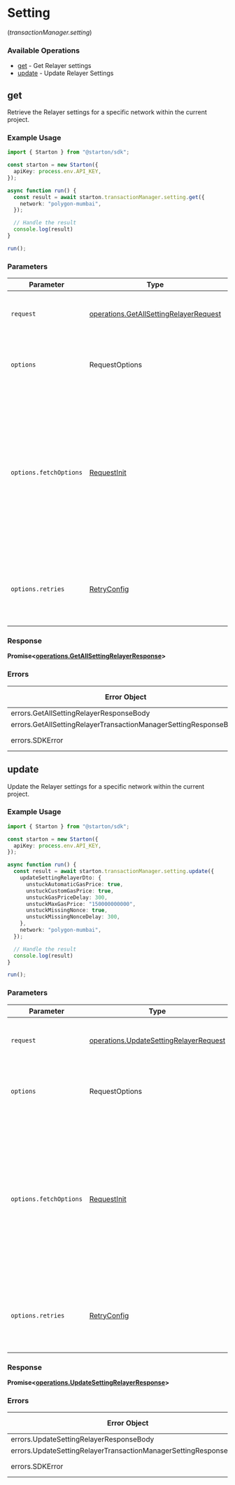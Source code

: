 # Setting
(*transactionManager.setting*)

### Available Operations

* [get](#get) - Get Relayer settings
* [update](#update) - Update Relayer Settings

## get

Retrieve the Relayer settings for a specific network within the current project.

### Example Usage

```typescript
import { Starton } from "@starton/sdk";

const starton = new Starton({
  apiKey: process.env.API_KEY,
});

async function run() {
  const result = await starton.transactionManager.setting.get({
    network: "polygon-mumbai",
  });

  // Handle the result
  console.log(result)
}

run();
```

### Parameters

| Parameter                                                                                                                                                                      | Type                                                                                                                                                                           | Required                                                                                                                                                                       | Description                                                                                                                                                                    |
| ------------------------------------------------------------------------------------------------------------------------------------------------------------------------------ | ------------------------------------------------------------------------------------------------------------------------------------------------------------------------------ | ------------------------------------------------------------------------------------------------------------------------------------------------------------------------------ | ------------------------------------------------------------------------------------------------------------------------------------------------------------------------------ |
| `request`                                                                                                                                                                      | [operations.GetAllSettingRelayerRequest](../../sdk/models/operations/getallsettingrelayerrequest.md)                                                                           | :heavy_check_mark:                                                                                                                                                             | The request object to use for the request.                                                                                                                                     |
| `options`                                                                                                                                                                      | RequestOptions                                                                                                                                                                 | :heavy_minus_sign:                                                                                                                                                             | Used to set various options for making HTTP requests.                                                                                                                          |
| `options.fetchOptions`                                                                                                                                                         | [RequestInit](https://developer.mozilla.org/en-US/docs/Web/API/Request/Request#options)                                                                                        | :heavy_minus_sign:                                                                                                                                                             | Options that are passed to the underlying HTTP request. This can be used to inject extra headers for examples. All `Request` options, except `method` and `body`, are allowed. |
| `options.retries`                                                                                                                                                              | [RetryConfig](../../lib/utils/retryconfig.md)                                                                                                                                  | :heavy_minus_sign:                                                                                                                                                             | Enables retrying HTTP requests under certain failure conditions.                                                                                                               |


### Response

**Promise\<[operations.GetAllSettingRelayerResponse](../../sdk/models/operations/getallsettingrelayerresponse.md)\>**
### Errors

| Error Object                                                     | Status Code                                                      | Content Type                                                     |
| ---------------------------------------------------------------- | ---------------------------------------------------------------- | ---------------------------------------------------------------- |
| errors.GetAllSettingRelayerResponseBody                          | 400                                                              | application/json                                                 |
| errors.GetAllSettingRelayerTransactionManagerSettingResponseBody | 404                                                              | application/json                                                 |
| errors.SDKError                                                  | 4xx-5xx                                                          | */*                                                              |

## update

Update the Relayer settings for a specific network within the current project.

### Example Usage

```typescript
import { Starton } from "@starton/sdk";

const starton = new Starton({
  apiKey: process.env.API_KEY,
});

async function run() {
  const result = await starton.transactionManager.setting.update({
    updateSettingRelayerDto: {
      unstuckAutomaticGasPrice: true,
      unstuckCustomGasPrice: true,
      unstuckGasPriceDelay: 300,
      unstuckMaxGasPrice: "150000000000",
      unstuckMissingNonce: true,
      unstuckMissingNonceDelay: 300,
    },
    network: "polygon-mumbai",
  });

  // Handle the result
  console.log(result)
}

run();
```

### Parameters

| Parameter                                                                                                                                                                      | Type                                                                                                                                                                           | Required                                                                                                                                                                       | Description                                                                                                                                                                    |
| ------------------------------------------------------------------------------------------------------------------------------------------------------------------------------ | ------------------------------------------------------------------------------------------------------------------------------------------------------------------------------ | ------------------------------------------------------------------------------------------------------------------------------------------------------------------------------ | ------------------------------------------------------------------------------------------------------------------------------------------------------------------------------ |
| `request`                                                                                                                                                                      | [operations.UpdateSettingRelayerRequest](../../sdk/models/operations/updatesettingrelayerrequest.md)                                                                           | :heavy_check_mark:                                                                                                                                                             | The request object to use for the request.                                                                                                                                     |
| `options`                                                                                                                                                                      | RequestOptions                                                                                                                                                                 | :heavy_minus_sign:                                                                                                                                                             | Used to set various options for making HTTP requests.                                                                                                                          |
| `options.fetchOptions`                                                                                                                                                         | [RequestInit](https://developer.mozilla.org/en-US/docs/Web/API/Request/Request#options)                                                                                        | :heavy_minus_sign:                                                                                                                                                             | Options that are passed to the underlying HTTP request. This can be used to inject extra headers for examples. All `Request` options, except `method` and `body`, are allowed. |
| `options.retries`                                                                                                                                                              | [RetryConfig](../../lib/utils/retryconfig.md)                                                                                                                                  | :heavy_minus_sign:                                                                                                                                                             | Enables retrying HTTP requests under certain failure conditions.                                                                                                               |


### Response

**Promise\<[operations.UpdateSettingRelayerResponse](../../sdk/models/operations/updatesettingrelayerresponse.md)\>**
### Errors

| Error Object                                                     | Status Code                                                      | Content Type                                                     |
| ---------------------------------------------------------------- | ---------------------------------------------------------------- | ---------------------------------------------------------------- |
| errors.UpdateSettingRelayerResponseBody                          | 400                                                              | application/json                                                 |
| errors.UpdateSettingRelayerTransactionManagerSettingResponseBody | 404                                                              | application/json                                                 |
| errors.SDKError                                                  | 4xx-5xx                                                          | */*                                                              |
